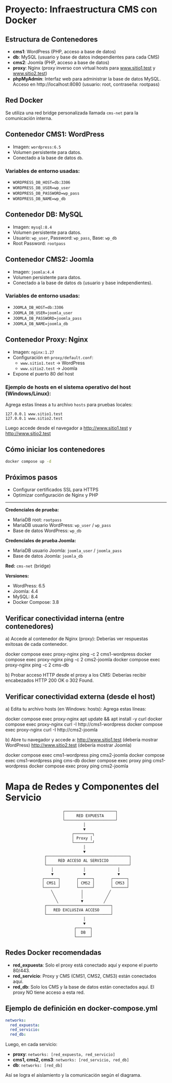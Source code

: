 # Proyecto: Infraestructura CMS con Docker

## Estructura de Contenedores

- **cms1**: WordPress (PHP, acceso a base de datos)
- **db**: MySQL (usuario y base de datos independientes para cada CMS)
- **cms2**: Joomla (PHP, acceso a base de datos)
- **proxy**: Nginx (proxy inverso con virtual hosts para www.sitio1.test y www.sitio2.test)
- **phpMyAdmin**: Interfaz web para administrar la base de datos MySQL. Acceso en http://localhost:8080 (usuario: root, contraseña: rootpass)

## Red Docker
Se utiliza una red bridge personalizada llamada `cms-net` para la comunicación interna.

## Contenedor CMS1: WordPress

- Imagen: `wordpress:6.5`
- Volumen persistente para datos.
- Conectado a la base de datos `db`.

### Variables de entorno usadas:
- `WORDPRESS_DB_HOST=db:3306`
- `WORDPRESS_DB_USER=wp_user`
- `WORDPRESS_DB_PASSWORD=wp_pass`
- `WORDPRESS_DB_NAME=wp_db`

## Contenedor DB: MySQL

- Imagen: `mysql:8.4`
- Volumen persistente para datos.
- Usuario: `wp_user`, Password: `wp_pass`, Base: `wp_db`
- Root Password: `rootpass`

## Contenedor CMS2: Joomla

- Imagen: `joomla:4.4`
- Volumen persistente para datos.
- Conectado a la base de datos `db` (usuario y base independientes).

### Variables de entorno usadas:
- `JOOMLA_DB_HOST=db:3306`
- `JOOMLA_DB_USER=joomla_user`
- `JOOMLA_DB_PASSWORD=joomla_pass`
- `JOOMLA_DB_NAME=joomla_db`

## Contenedor Proxy: Nginx

- Imagen: `nginx:1.27`
- Configuración en `proxy/default.conf`:
  - `www.sitio1.test` → WordPress
  - `www.sitio2.test` → Joomla
- Expone el puerto 80 del host

### Ejemplo de hosts en el sistema operativo del host (Windows/Linux):

Agrega estas líneas a tu archivo `hosts` para pruebas locales:

```
127.0.0.1 www.sitio1.test
127.0.0.1 www.sitio2.test
```

Luego accede desde el navegador a http://www.sitio1.test y http://www.sitio2.test

## Cómo iniciar los contenedores

```sh
docker compose up -d
```

## Próximos pasos
- Configurar certificados SSL para HTTPS
- Optimizar configuración de Nginx y PHP

---

**Credenciales de prueba:**
- MariaDB root: `rootpass`
- MariaDB usuario WordPress: `wp_user` / `wp_pass`
- Base de datos WordPress: `wp_db`

**Credenciales de prueba Joomla:**
- MariaDB usuario Joomla: `joomla_user` / `joomla_pass`
- Base de datos Joomla: `joomla_db`

**Red:** `cms-net` (bridge)

**Versiones:**
- WordPress: 6.5
- Joomla: 4.4
- MySQL: 8.4
- Docker Compose: 3.8

## Verificar conectividad interna (entre contenedores)
a) Accede al contenedor de Nginx (proxy):
Deberías ver respuestas exitosas de cada contenedor.

docker compose exec proxy-nginx ping -c 2 cms1-wordpress
docker compose exec proxy-nginx ping -c 2 cms2-joomla
docker compose exec proxy-nginx ping -c 2 cms-db

b) Probar acceso HTTP desde el proxy a los CMS:
Deberías recibir encabezados HTTP 200 OK o 302 Found.

##  Verificar conectividad externa (desde el host)
a) Edita tu archivo hosts (en Windows: hosts):
Agrega estas líneas:

docker compose exec proxy-nginx apt update && apt install -y curl
docker compose exec proxy-nginx curl -I http://cms1-wordpress
docker compose exec proxy-nginx curl -I http://cms2-joomla

b) Abre tu navegador y accede a:
http://www.sitio1.test (debería mostrar WordPress)
http://www.sitio2.test (debería mostrar Joomla)

docker compose exec cms1-wordpress ping cms2-joomla
docker compose exec cms1-wordpress ping cms-db
docker compose exec proxy ping cms1-wordpress
docker compose exec proxy ping cms2-joomla

# Mapa de Redes y Componentes del Servicio

```
                         ┌──────────────────────┐
                         │     RED EXPUESTA     │
                         └──────────────────────┘
                                  │
                                  ▼
                             ┌────────┐
                             │ Proxy │
                             └────────┘
                                  │
                                  ▼
                 ┌────────────────────────────────────┐
                 │     RED ACCESO AL SERVICIO         │
                 └────────────────────────────────────┘
                    │             │              │
                    ▼             ▼              ▼
                ┌──────┐       ┌──────┐       ┌──────┐
                │ CMS1 │       │ CMS2 │       │ CMS3 │
                └──────┘       └──────┘       └──────┘
                    ╲            │           ╱
                     ╲           │          ╱
                      ╲          ▼         ╱
                 ┌────────────────────────────┐
                 │   RED EXCLUSIVA ACCESO     │
                 └────────────────────────────┘
                                  │
                                  ▼
                              ┌──────┐
                              │  DB  │
                              └──────┘
```

## Redes Docker recomendadas
- **red_expuesta**: Solo el proxy está conectado aquí y expone el puerto 80/443.
- **red_servicio**: Proxy y CMS (CMS1, CMS2, CMS3) están conectados aquí.
- **red_db**: Solo los CMS y la base de datos están conectados aquí. El proxy NO tiene acceso a esta red.

## Ejemplo de definición en docker-compose.yml

```yaml
networks:
  red_expuesta:
  red_servicio:
  red_db:
```

Luego, en cada servicio:
- **proxy**: `networks: [red_expuesta, red_servicio]`
- **cms1, cms2, cms3**: `networks: [red_servicio, red_db]`
- **db**: `networks: [red_db]`

Así se logra el aislamiento y la comunicación según el diagrama.


